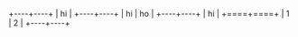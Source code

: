 +----+----+
| hi      |
+----+----+
| hi | ho |
+----+----+
| hi      |
+====+====+
| 1  | 2  |
+----+----+ 
